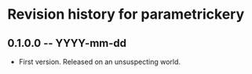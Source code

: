 # Revision history for parametrickery

## 0.1.0.0 -- YYYY-mm-dd

* First version. Released on an unsuspecting world.
